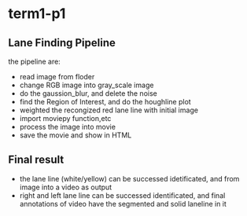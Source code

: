 # term1-p1



## Lane Finding Pipeline
the pipeline are:
- read image from floder
- change RGB image into gray_scale image
- do the gaussion_blur, and delete the noise
- find the Region of Interest, and do the houghline plot
- weighted the recongized red lane line with initial image
- import moviepy function,etc
- process the image into movie
- save the movie and show in HTML

## Final result
- the lane line (white/yellow) can be successed idetificated, and from image into a video as output
- right and left lane line can be successed identificated, and final annotations of video have the segmented and solid laneline in it

